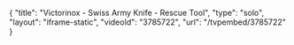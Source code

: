 {
    "title": "Victorinox - Swiss Army Knife - Rescue Tool",
    "type": "solo",
    "layout": "iframe-static",
    "videoId": "3785722",
    "url": "\/tvpembed\/3785722"
}